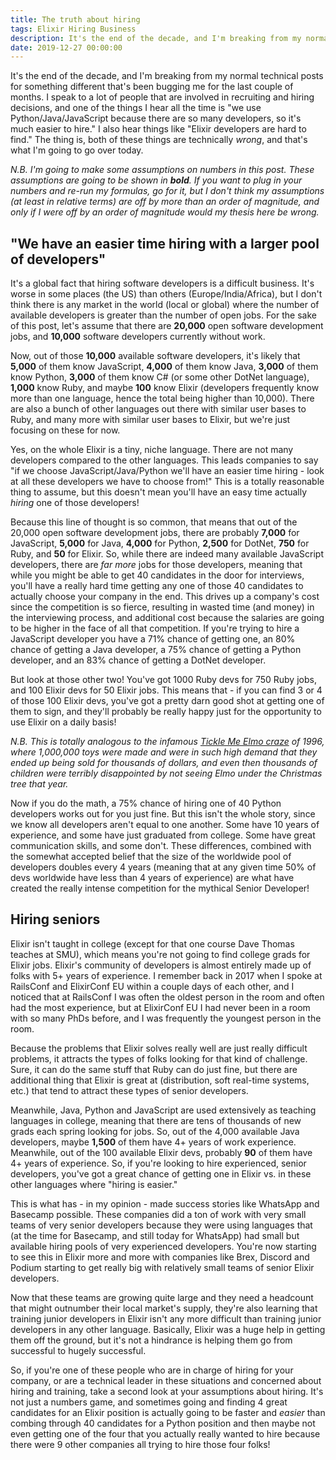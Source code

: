 ```yaml
---
title: The truth about hiring
tags: Elixir Hiring Business
description: It's the end of the decade, and I'm breaking from my normal technical posts for something different that's been bugging me for the last couple of months. 
date: 2019-12-27 00:00:00
---
```


It's the end of the decade, and I'm breaking from my normal technical posts for
something different that's been bugging me for the last couple of months. I
speak to a lot of people that are involved in recruiting and hiring decisions,
and one of the things I hear all the time is "we use Python/Java/JavaScript
because there are so many developers, so it's much easier to hire." I also hear
things like "Elixir developers are hard to find." The thing is, both of these
things are technically _wrong_, and that's what I'm going to go over today.

_N.B. I'm going to make some assumptions on numbers in this post. These
assumptions are going to be shown in **bold**. If you want to plug in your
numbers and re-run my formulas, go for it, but I don't think my assumptions (at
least in relative terms) are off by more than an order of magnitude, and only if
I were off by an order of magnitude would my thesis here be wrong._

## "We have an easier time hiring with a larger pool of developers"

It's a global fact that hiring software developers is a difficult business. It's
worse in some places (the US) than others (Europe/India/Africa), but I don't
think there is any market in the world (local or global) where the number of
available developers is greater than the number of open jobs. For the sake of
this post, let's assume that there are **20,000** open software development
jobs, and **10,000** software developers currently without work.

Now, out of those **10,000** available software developers, it's likely that
**5,000** of them know JavaScript, **4,000** of them know Java, **3,000** of
them know Python, **3,000** of them know C# (or some other DotNet language),
**1,000** know Ruby, and maybe **100** know Elixir (developers frequently know
more than one language, hence the total being higher than 10,000). There are
also a bunch of other languages out there with similar user bases to Ruby, and
many more with similar user bases to Elixir, but we're just focusing on these
for now.

Yes, on the whole Elixir is a tiny, niche language. There are not many
developers compared to the other languages. This leads companies to say "if we
choose JavaScript/Java/Python we'll have an easier time hiring - look at all
these developers we have to choose from!" This is a totally reasonable thing to
assume, but this doesn't mean you'll have an easy time actually _hiring_ one of
those developers!

Because this line of thought is so common, that means that out of the 20,000
open software development jobs, there are probably **7,000** for JavaScript,
**5,000** for Java, **4,000** for Python, **2,500** for DotNet, **750** for
Ruby, and **50** for Elixir. So, while there are indeed many available
JavaScript developers, there are _far more_ jobs for those developers, meaning
that while you might be able to get 40 candidates in the door for interviews,
you'll have a really hard time getting any one of those 40 candidates to
actually choose your company in the end. This drives up a company's cost since
the competition is so fierce, resulting in wasted time (and money) in the
interviewing process, and additional cost because the salaries are going to be
higher in the face of all that competition. If you're trying to hire a
JavaScript developer you have a 71% chance of getting one, an 80% chance of
getting a Java developer, a 75% chance of getting a Python developer, and an 83%
chance of getting a DotNet developer.

But look at those other two! You've got 1000 Ruby devs for 750 Ruby jobs, and
100 Elixir devs for 50 Elixir jobs. This means that - if you can find 3 or 4 of
those 100 Elixir devs, you've got a pretty darn good shot at getting one of them
to sign, and they'll probably be really happy just for the opportunity to use
Elixir on a daily basis!

_N.B. This is totally analogous to the infamous [Tickle Me Elmo craze](https://en.wikipedia.org/wiki/Tickle_Me_Elmo#1996_Elmo_craze) of 1996,
where 1,000,000 toys were made and were in such high demand that they ended up
being sold for thousands of dollars, and even then thousands of children were
terribly disappointed by not seeing Elmo under the Christmas tree that year._

Now if you do the math, a 75% chance of hiring one of 40 Python developers works
out for you just fine. But this isn't the whole story, since we know all
developers aren't equal to one another. Some have 10 years of experience, and
some have just graduated from college. Some have great communication skills, and
some don't. These differences, combined with the somewhat accepted belief that
the size of the worldwide pool of developers doubles every 4 years (meaning that
at any given time 50% of devs worldwide have less than 4 years of experience)
are what have created the really intense competition for the mythical Senior
Developer!

## Hiring seniors

Elixir isn't taught in college (except for that one course Dave Thomas teaches
at SMU), which means you're not going to find college grads for Elixir jobs.
Elixir's community of developers is almost entirely made up of folks with 5+
years of experience. I remember back in 2017 when I spoke at RailsConf and
ElixirConf EU within a couple days of each other, and I noticed that at
RailsConf I was often the oldest person in the room and often had the most
experience, but at ElixirConf EU I had never been in a room with so many PhDs
before, and I was frequently the youngest person in the room.

Because the problems that Elixir solves really well are just really difficult
problems, it attracts the types of folks looking for that kind of challenge.
Sure, it can do the same stuff that Ruby can do just fine, but there are
additional thing that Elixir is great at (distribution, soft real-time systems,
etc.) that tend to attract these types of senior developers.

Meanwhile, Java, Python and JavaScript are used extensively as teaching
languages in college, meaning that there are tens of thousands of new grads each
spring looking for jobs. So, out of the 4,000 available Java developers, maybe
**1,500** of them have 4+ years of work experience. Meanwhile, out of the 100
available Elixir devs, probably **90** of them have 4+ years of experience. So,
if you're looking to hire experienced, senior developers, you've got a great
chance of getting one in Elixir vs. in these other languages where "hiring is
easier."

This is what has - in my opinion - made success stories like WhatsApp and
Basecamp possible. These companies did a ton of work with very small teams of
very senior developers because they were using languages that (at the time for
Basecamp, and still today for WhatsApp) had small but available hiring pools of
very experienced developers. You're now starting to see this in Elixir more and
more with companies like Brex, Discord and Podium starting to get really big
with relatively small teams of senior Elixir developers.

Now that these teams are growing quite large and they need a headcount that
might outnumber their local market's supply, they're also learning that
training junior developers in Elixir isn't any more difficult than training
junior developers in any other language. Basically, Elixir was a huge help in
getting them off the ground, but it's not a hindrance is helping them go from
successful to hugely successful.

So, if you're one of these people who are in charge of hiring for your company,
or are a technical leader in these situations and concerned about hiring and
training, take a second look at your assumptions about hiring. It's not just a
numbers game, and sometimes going and finding 4 great candidates for an Elixir
position is actually going to be faster and _easier_ than combing through 40
candidates for a Python position and then maybe not even getting one of the
four that you actually really wanted to hire because there were 9 other
companies all trying to hire those four folks!
